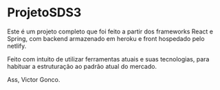 # ProjetoSDS3

Este é um projeto completo que foi feito a partir dos frameworks React e Spring, com backend armazenado em heroku e front hospedado pelo netlify.

Feito com intuito de utilizar ferramentas atuais e suas tecnologias, para habituar a estruturação ao padrão atual do mercado.

Ass, Victor Gonco.
